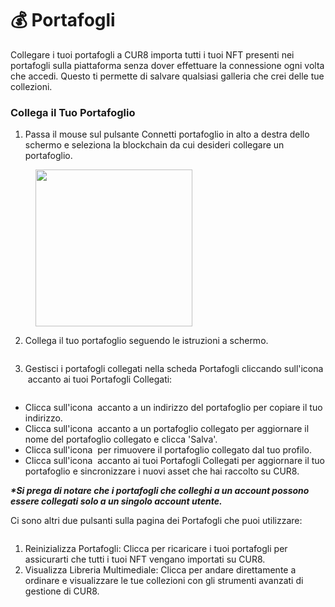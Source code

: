 # 💰 Portafogli

Collegare i tuoi portafogli a CUR8 importa tutti i tuoi NFT presenti nei portafogli sulla piattaforma senza dover effettuare la connessione ogni volta che accedi. Questo ti permette di salvare qualsiasi galleria che crei delle tue collezioni.

### Collega il Tuo Portafoglio

1. Passa il mouse sul pulsante Connetti portafoglio in alto a destra dello schermo e seleziona la blockchain da cui desideri collegare un portafoglio.

<figure><img src="../../.gitbook/assets/Screenshot 2025-01-03 at 08.19.33.png" alt="" width="251"><figcaption></figcaption></figure>

2. Collega il tuo portafoglio seguendo le istruzioni a schermo.

<figure><img src="../../.gitbook/assets/Screenshot 2024-07-10 at 08.29.48.png" alt=""><figcaption></figcaption></figure>

3. Gestisci i portafogli collegati nella scheda Portafogli cliccando sull'icona <img src="../../.gitbook/assets/Screenshot 2024-04-11 at 11.50.54.png" alt="" data-size="line"> accanto ai tuoi Portafogli Collegati:

<figure><img src="../../.gitbook/assets/Screenshot 2025-02-21 at 09.26.08.png" alt=""><figcaption></figcaption></figure>

* Clicca sull'icona <img src="../../.gitbook/assets/Screenshot 2025-02-21 at 09.27.01.png" alt="" data-size="line"> accanto a un indirizzo del portafoglio per copiare il tuo indirizzo.
* Clicca sull'icona <img src="../../.gitbook/assets/Screenshot 2024-04-11 at 11.50.54.png" alt="" data-size="line"> accanto a un portafoglio collegato per aggiornare il nome del portafoglio collegato e clicca 'Salva'.
* Clicca sull'icona <img src="../../.gitbook/assets/Screenshot 2024-12-03 at 12.29.13.png" alt="" data-size="line"> per rimuovere il portafoglio collegato dal tuo profilo.
* Clicca sull'icona <img src="../../.gitbook/assets/Screenshot 2024-12-03 at 12.29.51.png" alt="" data-size="line"> accanto ai tuoi Portafogli Collegati per aggiornare il tuo portafoglio e sincronizzare i nuovi asset che hai raccolto su CUR8.

_**\*Si prega di notare che i portafogli che colleghi a un account possono essere collegati solo a un singolo account utente.**_

Ci sono altri due pulsanti sulla pagina dei Portafogli che puoi utilizzare:

<figure><img src="../../.gitbook/assets/Screenshot 2025-02-21 at 09.28.03.png" alt=""><figcaption></figcaption></figure>

1. Reinizializza Portafogli: Clicca per ricaricare i tuoi portafogli per assicurarti che tutti i tuoi NFT vengano importati su CUR8.
2. Visualizza Libreria Multimediale: Clicca per andare direttamente a ordinare e visualizzare le tue collezioni con gli strumenti avanzati di gestione di CUR8.